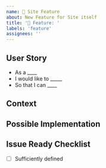 ```yaml
---
name: 🚀 Site Feature
about: New Feature for Site itself
title: '🚀 Feature: '
labels: 'feature'
assignees: ''
---
```


<!--- Provide a general summary of the feature in the title above -->

## User Story

* As a ____
* I would like to _____
* So that I can ____

## Context
<!--- Why is this change important to you? How would you use it? -->
<!--- How can it benefit other users? -->

## Possible Implementation
<!--- Not obligatory, but suggest an idea for implementing addition or change -->

## Issue Ready Checklist
<!--- Needs to be fully checked-off in order to work on it -->

- [ ] Sufficiently defined  
